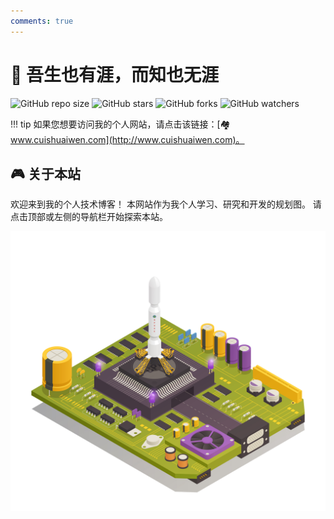 ```yaml
---
comments: true
---
```


# 🔭 吾生也有涯，而知也无涯
![GitHub repo size](https://img.shields.io/github/repo-size/Shuaiwen-Cui/Infinity)
![GitHub stars](https://img.shields.io/github/stars/Shuaiwen-Cui/Infinity?style=social)
![GitHub forks](https://img.shields.io/github/forks/Shuaiwen-Cui/Infinity?style=social)
![GitHub watchers](https://img.shields.io/github/watchers/Shuaiwen-Cui/Infinity?style=social)

!!! tip
    如果您想要访问我的个人网站，请点击该链接：[🏘️ www.cuishuaiwen.com](http://www.cuishuaiwen.com)。

## 🎮 关于本站

欢迎来到我的个人技术博客！ 本网站作为我个人学习、研究和开发的规划图。 请点击顶部或左侧的导航栏开始探索本站。

![Cover](./static/images/Cover.jpg)